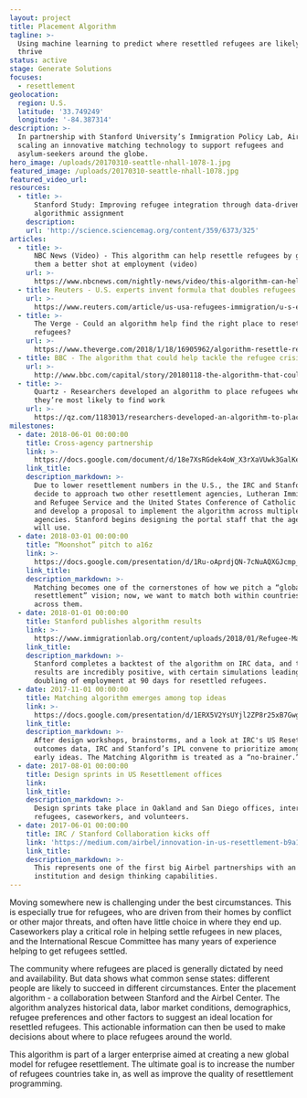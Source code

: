```yaml
---
layout: project
title: Placement Algorithm
tagline: >-
  Using machine learning to predict where resettled refugees are likely to
  thrive
status: active
stage: Generate Solutions
focuses:
  - resettlement
geolocation:
  region: U.S.
  latitude: '33.749249'
  longitude: '-84.387314'
description: >-
  In partnership with Stanford University’s Immigration Policy Lab, Airbel is
  scaling an innovative matching technology to support refugees and
  asylum-seekers around the globe.
hero_image: /uploads/20170310-seattle-nhall-1078-1.jpg
featured_image: /uploads/20170310-seattle-nhall-1078.jpg
featured_video_url:
resources:
  - title: >-
      Stanford Study: Improving refugee integration through data-driven
      algorithmic assignment
    description:
    url: 'http://science.sciencemag.org/content/359/6373/325'
articles:
  - title: >-
      NBC News (Video) - This algorithm can help resettle refugees by giving
      them a better shot at employment (video)
    url: >-
      https://www.nbcnews.com/nightly-news/video/this-algorithm-can-help-resettle-refugees-by-giving-them-a-better-shot-at-employment-1219005507960?v=railb&
  - title: Reuters - U.S. experts invent formula that doubles refugees' job chances
    url: >-
      https://www.reuters.com/article/us-usa-refugees-immigration/u-s-experts-invent-formula-that-doubles-refugees-job-chances-idUSKBN1F72SE
  - title: >-
      The Verge - Could an algorithm help find the right place to resettle
      refugees?
    url: >-
      https://www.theverge.com/2018/1/18/16905962/algorithm-resettle-refugees-machine-learning-research-employment
  - title: BBC - The algorithm that could help tackle the refugee crisis
    url: >-
      http://www.bbc.com/capital/story/20180118-the-algorithm-that-could-help-tackle-the-refugee-crisis
  - title: >-
      Quartz - Researchers developed an algorithm to place refugees where
      they’re most likely to find work
    url: >-
      https://qz.com/1183013/researchers-developed-an-algorithm-to-place-refugees-where-theyre-most-likely-to-find-work/
milestones:
  - date: 2018-06-01 00:00:00
    title: Cross-agency partnership
    link: >-
      https://docs.google.com/document/d/18e7XsRGdek4oW_X3rXaVUwk3GalKeHA8eydL-c6CmGk/edit?usp=sharing
    link_title:
    description_markdown: >-
      Due to lower resettlement numbers in the U.S., the IRC and Stanford’s IPL
      decide to approach two other resettlement agencies, Lutheran Immigration
      and Refugee Service and the United States Conference of Catholic Bishops,
      and develop a proposal to implement the algorithm across multiple
      agencies. Stanford begins designing the portal staff that the agencies
      will use.
  - date: 2018-03-01 00:00:00
    title: “Moonshot” pitch to a16z
    link: >-
      https://docs.google.com/presentation/d/1Ru-oAprdjQN-7cNuAQXGJcmp_KmjLlRD08m9fi-GEww/edit?usp=sharing
    link_title:
    description_markdown: >-
      Matching becomes one of the cornerstones of how we pitch a “global
      resettlement” vision; now, we want to match both within countries, and
      across them.
  - date: 2018-01-01 00:00:00
    title: Stanford publishes algorithm results
    link: >-
      https://www.immigrationlab.org/content/uploads/2018/01/Refugee-Matching-Brief_IPL.pdf
    link_title:
    description_markdown: >-
      Stanford completes a backtest of the algorithm on IRC data, and the
      results are incredibly positive, with certain simulations leading to a
      doubling of employment at 90 days for resettled refugees.
  - date: 2017-11-01 00:00:00
    title: Matching algorithm emerges among top ideas
    link: >-
      https://docs.google.com/presentation/d/1ERX5V2YsUYjl2ZP8r25xB7GwgdD5HyxaNJogapmBnqY/edit?usp=sharing
    link_title:
    description_markdown: >-
      After design workshops, brainstorms, and a look at IRC's US Resettlement
      outcomes data, IRC and Stanford’s IPL convene to prioritize among the
      early ideas. The Matching Algorithm is treated as a “no-brainer.”
  - date: 2017-08-01 00:00:00
    title: Design sprints in US Resettlement offices
    link:
    link_title:
    description_markdown: >-
      Design sprints take place in Oakland and San Diego offices, interviewing
      refugees, caseworkers, and volunteers.
  - date: 2017-06-01 00:00:00
    title: IRC / Stanford Collaboration kicks off
    link: 'https://medium.com/airbel/innovation-in-us-resettlement-b9a1014406da'
    link_title:
    description_markdown: >-
      This represents one of the first big Airbel partnerships with an academic
      institution and design thinking capabilities.
---
```


Moving somewhere new is challenging under the best circumstances. This is especially true for refugees, who are driven from their homes by conflict or other major threats, and often have little choice in where they end up. Caseworkers play a critical role in helping settle refugees in new places, and the International Rescue Committee has many years of experience helping to get refugees settled.

The community where refugees are placed is generally dictated by need and availability. But data shows what common sense states: different people are likely to succeed in different circumstances. Enter the placement algorithm - a collaboration between Stanford and the Airbel Center. The algorithm analyzes historical data, labor market conditions, demographics, refugee preferences and other factors to suggest an ideal location for resettled refugees. This actionable information can then be used to make decisions about where to place refugees around the world.&nbsp;

This algorithm is part of a larger enterprise aimed at creating a new global model for refugee resettlement. The ultimate goal is to increase the number of refugees countries take in, as well as improve the quality of resettlement programming.